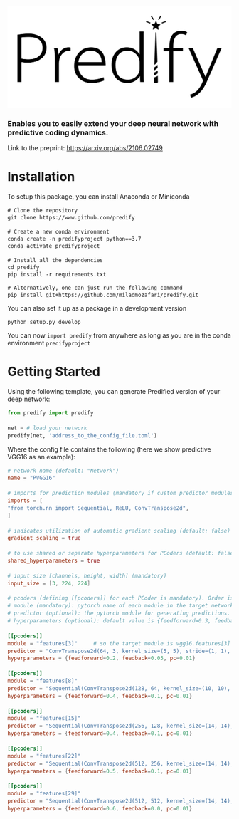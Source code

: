 ![alt text](predify_logo.png)
### Enables you to easily extend your deep neural network with predictive coding dynamics.
Link to the preprint: https://arxiv.org/abs/2106.02749

# Installation

To setup this package, you can install Anaconda or Miniconda
```
# Clone the repository
git clone https://www.github.com/predify

# Create a new conda environment
conda create -n predifyproject python==3.7
conda activate predifyproject

# Install all the dependencies
cd predify
pip install -r requirements.txt
```
```
# Alternatively, one can just run the following command
pip install git+https://github.com/miladmozafari/predify.git
```


You can also set it up as a package in a development version

```
python setup.py develop
```

You can now `import predify` from anywhere as long as you are in the conda environment `predifyproject`

# Getting Started
Using the following template, you can generate Predified version of your deep network:
```python
from predify import predify

net = # load your network
predify(net, 'address_to_the_config_file.toml')
```

Where the config file contains the following (here we show predictive VGG16 as an example):
```toml
# network name (default: "Network")
name = "PVGG16"

# imports for prediction modules (mandatory if custom predictor modules are defined)
imports = [
"from torch.nn import Sequential, ReLU, ConvTranspose2d",
]

# indicates utilization of automatic gradient scaling (default: false)
gradient_scaling = true

# to use shared or separate hyperparameters for PCoders (default: false)
shared_hyperparameters = true

# input size [channels, height, width] (mandatory)
input_size = [3, 224, 224]

# pcoders (defining [[pcoders]] for each PCoder is mandatory). Order is important.
# module (mandatory): pytorch name of each module in the target network to be converted into an encoder
# predictor (optional): the pytorch module for generating predictions. By default, it will be upsample+conv_transpose)
# hyperparameters (optional): default value is {feedforward=0.3, feedback=0.3, pc=0.01}. If shared_hyperparameters=true, the values of the first PCoder will be used for all of them.

[[pcoders]]
module = "features[3]"     # so the target module is vgg16.features[3]
predictor = "ConvTranspose2d(64, 3, kernel_size=(5, 5), stride=(1, 1), padding=(2, 2))"
hyperparameters = {feedforward=0.2, feedback=0.05, pc=0.01}

[[pcoders]]
module = "features[8]"
predictor = "Sequential(ConvTranspose2d(128, 64, kernel_size=(10, 10), stride=(2, 2), padding=(4, 4)), ReLU(inplace=True))"
hyperparameters = {feedforward=0.4, feedback=0.1, pc=0.01}

[[pcoders]]
module = "features[15]"
predictor = "Sequential(ConvTranspose2d(256, 128, kernel_size=(14, 14), stride=(2, 2), padding=(6, 6)), ReLU(inplace=True))"
hyperparameters = {feedforward=0.4, feedback=0.1, pc=0.01}

[[pcoders]]
module = "features[22]"
predictor = "Sequential(ConvTranspose2d(512, 256, kernel_size=(14, 14), stride=(2, 2), padding=(6, 6)), ReLU(inplace=True))"
hyperparameters = {feedforward=0.5, feedback=0.1, pc=0.01}

[[pcoders]]
module = "features[29]"
predictor = "Sequential(ConvTranspose2d(512, 512, kernel_size=(14, 14), stride=(2, 2), padding=(6, 6)), ReLU(inplace=True))"
hyperparameters = {feedforward=0.6, feedback=0.0, pc=0.01}
```
